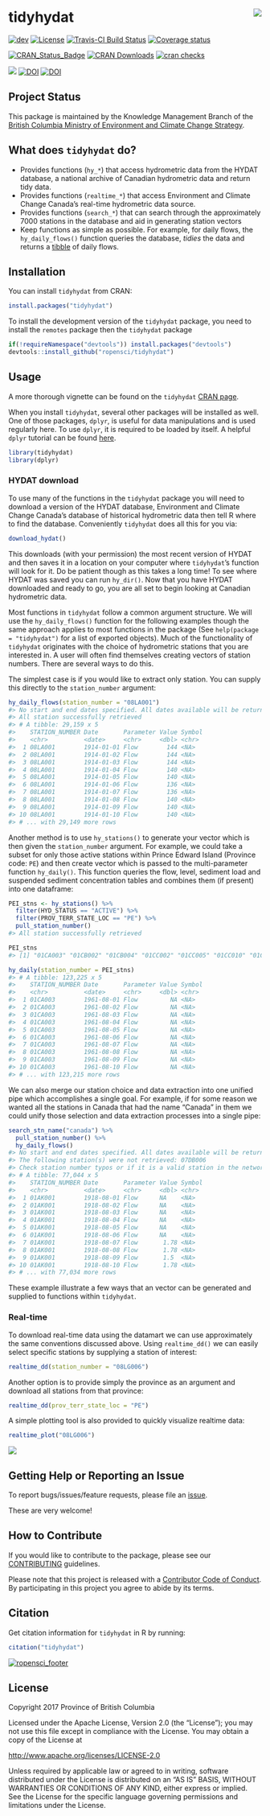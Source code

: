 
<!-- README.md is generated from README.Rmd. Please edit that file -->

# tidyhydat <img src="tools/readme/tidyhydat.png" align="right" />

[![dev](https://assets.bcdevexchange.org/images/badges/delivery.svg)](https://github.com/BCDevExchange/assets/blob/master/README.md)
[![License](https://img.shields.io/badge/License-Apache%202.0-blue.svg)](https://opensource.org/licenses/Apache-2.0)
[![Travis-CI Build
Status](http://travis-ci.org/ropensci/tidyhydat.svg?branch=master)](https://travis-ci.org/ropensci/tidyhydat)
[![Coverage
status](https://codecov.io/gh/ropensci/tidyhydat/branch/master/graph/badge.svg)](https://codecov.io/github/ropensci/tidyhydat?branch=master)

[![CRAN\_Status\_Badge](https://www.r-pkg.org/badges/version/tidyhydat)](https://cran.r-project.org/package=tidyhydat)
[![CRAN
Downloads](https://cranlogs.r-pkg.org/badges/tidyhydat?color=brightgreen)](https://CRAN.R-project.org/package=tidyhydat)
[![cran
checks](https://cranchecks.info/badges/worst/tidyhydat)](https://cran.rstudio.com/web/checks/check_results_tidyhydat.html)

[![](http://badges.ropensci.org/152_status.svg)](https://github.com/ropensci/onboarding/issues/152)
[![DOI](http://joss.theoj.org/papers/10.21105/joss.00511/status.svg)](https://doi.org/10.21105/joss.00511)
[![DOI](https://zenodo.org/badge/100978874.svg)](https://zenodo.org/badge/latestdoi/100978874)

## Project Status

This package is maintained by the Knowledge Management Branch of the
[British Columbia Ministry of Environment and Climate Change
Strategy](https://www2.gov.bc.ca/gov/content/governments/organizational-structure/ministries-organizations/ministries/environment-climate-change).

## What does `tidyhydat` do?

  - Provides functions (`hy_*`) that access hydrometric data from the
    HYDAT database, a national archive of Canadian hydrometric data and
    return tidy data.
  - Provides functions (`realtime_*`) that access Environment and
    Climate Change Canada’s real-time hydrometric data source.
  - Provides functions (`search_*`) that can search through the
    approximately 7000 stations in the database and aid in generating
    station vectors
  - Keep functions as simple as possible. For example, for daily flows,
    the `hy_daily_flows()` function queries the database, *tidies* the
    data and returns a [tibble](http://tibble.tidyverse.org/) of daily
    flows.

## Installation

You can install `tidyhydat` from CRAN:

``` r
install.packages("tidyhydat")
```

To install the development version of the `tidyhydat` package, you need
to install the `remotes` package then the `tidyhydat` package

``` r
if(!requireNamespace("devtools")) install.packages("devtools")
devtools::install_github("ropensci/tidyhydat")
```

## Usage

A more thorough vignette can be found on the `tidyhydat` [CRAN
page](https://cran.r-project.org/web/packages/tidyhydat/vignettes/tidyhydat_an_introduction.html).

When you install `tidyhydat`, several other packages will be installed
as well. One of those packages, `dplyr`, is useful for data
manipulations and is used regularly here. To use `dplyr`, it is required
to be loaded by itself. A helpful `dplyr` tutorial can be found
[here](https://cran.r-project.org/web/packages/dplyr/vignettes/dplyr.html).

``` r
library(tidyhydat)
library(dplyr)
```

### HYDAT download

To use many of the functions in the `tidyhydat` package you will need to
download a version of the HYDAT database, Environment and Climate Change
Canada’s database of historical hydrometric data then tell R where to
find the database. Conveniently `tidyhydat` does all this for you via:

``` r
download_hydat()
```

This downloads (with your permission) the most recent version of HYDAT
and then saves it in a location on your computer where `tidyhydat`’s
function will look for it. Do be patient though as this takes a long
time\! To see where HYDAT was saved you can run `hy_dir()`. Now that you
have HYDAT downloaded and ready to go, you are all set to begin looking
at Canadian hydrometric data.

Most functions in `tidyhydat` follow a common argument structure. We
will use the `hy_daily_flows()` function for the following examples
though the same approach applies to most functions in the package (See
`help(package = "tidyhydat")` for a list of exported objects). Much of
the functionality of `tidyhydat` originates with the choice of
hydrometric stations that you are interested in. A user will often find
themselves creating vectors of station numbers. There are several ways
to do this.

The simplest case is if you would like to extract only station. You can
supply this directly to the `station_number` argument:

``` r
hy_daily_flows(station_number = "08LA001")
#> No start and end dates specified. All dates available will be returned.
#> All station successfully retrieved
#> # A tibble: 29,159 x 5
#>    STATION_NUMBER Date       Parameter Value Symbol
#>    <chr>          <date>     <chr>     <dbl> <chr> 
#>  1 08LA001        1914-01-01 Flow        144 <NA>  
#>  2 08LA001        1914-01-02 Flow        144 <NA>  
#>  3 08LA001        1914-01-03 Flow        144 <NA>  
#>  4 08LA001        1914-01-04 Flow        140 <NA>  
#>  5 08LA001        1914-01-05 Flow        140 <NA>  
#>  6 08LA001        1914-01-06 Flow        136 <NA>  
#>  7 08LA001        1914-01-07 Flow        136 <NA>  
#>  8 08LA001        1914-01-08 Flow        140 <NA>  
#>  9 08LA001        1914-01-09 Flow        140 <NA>  
#> 10 08LA001        1914-01-10 Flow        140 <NA>  
#> # ... with 29,149 more rows
```

Another method is to use `hy_stations()` to generate your vector which
is then given the `station_number` argument. For example, we could take
a subset for only those active stations within Prince Edward Island
(Province code: `PE`) and then create vector which is passed to the
multi-parameter function `hy_daily()`. This function queries the flow,
level, sediment load and suspended sediment concentration tables and
combines them (if present) into one dataframe:

``` r
PEI_stns <- hy_stations() %>%
  filter(HYD_STATUS == "ACTIVE") %>%
  filter(PROV_TERR_STATE_LOC == "PE") %>%
  pull_station_number()
#> All station successfully retrieved

PEI_stns
#> [1] "01CA003" "01CB002" "01CB004" "01CC002" "01CC005" "01CC010" "01CD005"

hy_daily(station_number = PEI_stns)
#> # A tibble: 123,225 x 5
#>    STATION_NUMBER Date       Parameter Value Symbol
#>    <chr>          <date>     <chr>     <dbl> <chr> 
#>  1 01CA003        1961-08-01 Flow         NA <NA>  
#>  2 01CA003        1961-08-02 Flow         NA <NA>  
#>  3 01CA003        1961-08-03 Flow         NA <NA>  
#>  4 01CA003        1961-08-04 Flow         NA <NA>  
#>  5 01CA003        1961-08-05 Flow         NA <NA>  
#>  6 01CA003        1961-08-06 Flow         NA <NA>  
#>  7 01CA003        1961-08-07 Flow         NA <NA>  
#>  8 01CA003        1961-08-08 Flow         NA <NA>  
#>  9 01CA003        1961-08-09 Flow         NA <NA>  
#> 10 01CA003        1961-08-10 Flow         NA <NA>  
#> # ... with 123,215 more rows
```

We can also merge our station choice and data extraction into one
unified pipe which accomplishes a single goal. For example, if for some
reason we wanted all the stations in Canada that had the name “Canada”
in them we could unify those selection and data extraction processes
into a single pipe:

``` r
search_stn_name("canada") %>%
  pull_station_number() %>%
  hy_daily_flows()
#> No start and end dates specified. All dates available will be returned.
#> The following station(s) were not retrieved: 07DB006
#> Check station number typos or if it is a valid station in the network
#> # A tibble: 77,044 x 5
#>    STATION_NUMBER Date       Parameter Value Symbol
#>    <chr>          <date>     <chr>     <dbl> <chr> 
#>  1 01AK001        1918-08-01 Flow      NA    <NA>  
#>  2 01AK001        1918-08-02 Flow      NA    <NA>  
#>  3 01AK001        1918-08-03 Flow      NA    <NA>  
#>  4 01AK001        1918-08-04 Flow      NA    <NA>  
#>  5 01AK001        1918-08-05 Flow      NA    <NA>  
#>  6 01AK001        1918-08-06 Flow      NA    <NA>  
#>  7 01AK001        1918-08-07 Flow       1.78 <NA>  
#>  8 01AK001        1918-08-08 Flow       1.78 <NA>  
#>  9 01AK001        1918-08-09 Flow       1.5  <NA>  
#> 10 01AK001        1918-08-10 Flow       1.78 <NA>  
#> # ... with 77,034 more rows
```

These example illustrate a few ways that an vector can be generated and
supplied to functions within `tidyhydat`.

### Real-time

To download real-time data using the datamart we can use approximately
the same conventions discussed above. Using `realtime_dd()` we can
easily select specific stations by supplying a station of interest:

``` r
realtime_dd(station_number = "08LG006")
```

Another option is to provide simply the province as an argument and
download all stations from that province:

``` r
realtime_dd(prov_terr_state_loc = "PE")
```

A simple plotting tool is also provided to quickly visualize realtime
data:

``` r
realtime_plot("08LG006")
```

![](tools/readme/README-unnamed-chunk-8-1.png)<!-- -->

## Getting Help or Reporting an Issue

To report bugs/issues/feature requests, please file an
[issue](https://github.com/ropensci/tidyhydat/issues/).

These are very welcome\!

## How to Contribute

If you would like to contribute to the package, please see our
[CONTRIBUTING](CONTRIBUTING.md) guidelines.

Please note that this project is released with a [Contributor Code of
Conduct](CODE_OF_CONDUCT.md). By participating in this project you agree
to abide by its terms.

## Citation

Get citation information for `tidyhydat` in R by
running:

``` r
citation("tidyhydat")
```

[![ropensci\_footer](https://ropensci.org/public_images/ropensci_footer.png)](https://ropensci.org)

## License

Copyright 2017 Province of British Columbia

Licensed under the Apache License, Version 2.0 (the “License”); you may
not use this file except in compliance with the License. You may obtain
a copy of the License at

<http://www.apache.org/licenses/LICENSE-2.0>

Unless required by applicable law or agreed to in writing, software
distributed under the License is distributed on an “AS IS” BASIS,
WITHOUT WARRANTIES OR CONDITIONS OF ANY KIND, either express or implied.
See the License for the specific language governing permissions and
limitations under the License.
